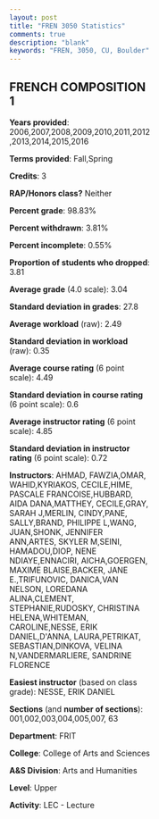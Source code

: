 ```yaml
---
layout: post
title: "FREN 3050 Statistics"
comments: true
description: "blank"
keywords: "FREN, 3050, CU, Boulder"
--- 
```

<head>
<script src="https://ajax.googleapis.com/ajax/libs/jquery/2.1.3/jquery.min.js"></script>
<script src="https://dl.dropboxusercontent.com/s/pc42nxpaw1ea4o9/highcharts.js?dl=0"></script>
<!-- <script src="../assets/js/highcharts.js"></script> -->
<style type="text/css">@font-face {
	font-family: "Bebas Neue";
	src: url(https://www.filehosting.org/file/details/544349/BebasNeue%20Regular.otf) format("opentype");
	}
	h1.Bebas { 
		font-family: "Bebas Neue", Verdana, Tahoma;
	}
</style>
</head>
<body>
	<div id="container" style="float: right; width: 45%; height: 88%; margin-left: 2.5%; margin-right: 2.5%;"></div>
	<script language="JavaScript">
		$(document).ready(function() {
		var chart = {type: 'column'};
		var title = {text: 'Grade Distribution'};
		var xAxis = {categories: ['A','B','C','D','F'],crosshair: true};
		var yAxis = {min: 0,title: {text: 'Percentage'}};
		var tooltip = {headerFormat: '<center><b><span style="font-size:20px">{point.key}</span></b></center>',
		               pointFormat: '<td style="padding:0"><b>{point.y:.1f}%</b></td>',
		               footerFormat: '</table>',shared: true,useHTML: true};
		var plotOptions = {column: {pointPadding: 0.0,borderWidth: 0}};  
		var credits = {enabled: false};var series= [{name: 'Percent',data: [34.05,45.86,16.93,1.77,1.4,]}];
		var json = {};
		json.chart = chart;
		json.title = title;
		json.tooltip = tooltip;
		json.xAxis = xAxis;
		json.yAxis = yAxis;  
		json.series = series;
		json.plotOptions = plotOptions;  
		json.credits = credits;
		$('#container').highcharts(json);
	});
	</script>
</body>
			   
## FRENCH COMPOSITION 1

**Years provided**: 2006,2007,2008,2009,2010,2011,2012,2013,2014,2015,2016

**Terms provided**: Fall,Spring

**Credits**: 3

**RAP/Honors class?** Neither

**Percent grade**: 98.83%

**Percent withdrawn**: 3.81%

**Percent incomplete**: 0.55%

**Proportion of students who dropped**: 3.81

**Average grade** (4.0 scale): 3.04

**Standard deviation in grades**: 27.8

**Average workload** (raw): 2.49

**Standard deviation in workload** (raw): 0.35

**Average course rating** (6 point scale): 4.49

**Standard deviation in course rating** (6 point scale): 0.6

**Average instructor rating** (6 point scale): 4.85

**Standard deviation in instructor rating** (6 point scale): 0.72

**Instructors**: AHMAD, FAWZIA,OMAR, WAHID,KYRIAKOS, CECILE,HIME, PASCALE FRANCOISE,HUBBARD, AIDA DANA,MATTHEY, CECILE,GRAY, SARAH J,MERLIN, CINDY,PANE, SALLY,BRAND, PHILIPPE L,WANG, JUAN,SHONK, JENNIFER ANN,ARTES, SKYLER M,SEINI, HAMADOU,DIOP, NENE NDIAYE,ENNACIRI, AICHA,GOERGEN, MAXIME BLAISE,BACKER, JANE E.,TRIFUNOVIC, DANICA,VAN NELSON, LOREDANA ALINA,CLEMENT, STEPHANIE,RUDOSKY, CHRISTINA HELENA,WHITEMAN, CAROLINE,NESSE, ERIK DANIEL,D'ANNA, LAURA,PETRIKAT, SEBASTIAN,DINKOVA, VELINA N,VANDERMARLIERE, SANDRINE FLORENCE

**Easiest instructor** (based on class grade): NESSE, ERIK DANIEL

**Sections** (and **number of sections**): 001,002,003,004,005,007, 63

**Department**: FRIT

**College**: College of Arts and Sciences

**A&S Division**: Arts and Humanities

**Level**: Upper

**Activity**: LEC - Lecture